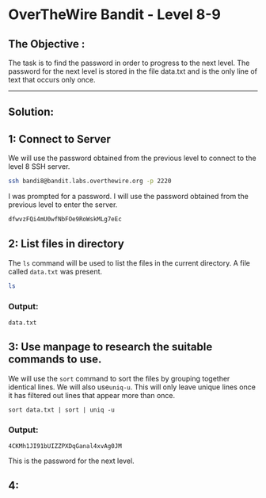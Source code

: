 # OverTheWire Bandit - Level 8-9

## The Objective :
The task is to find the password in order to progress to the next level. The password for the next level is stored in the file data.txt and is the only line of text that occurs only once.

---

## Solution:

## 1: Connect to Server
We will use the password obtained from the previous level to connect to the level 8 SSH server.

```bash
ssh bandi8@bandit.labs.overthewire.org -p 2220
```

I was prompted for a password. I will use the password obtained from the previous level to enter the server.

```bash
dfwvzFQi4mU0wfNbFOe9RoWskMLg7eEc
```

## 2: List files in directory
The `ls` command will be used to list the files in the current directory. A file called `data.txt` was present.

```bash
ls
```

### Output:
```
data.txt
```

## 3: Use manpage to research the suitable commands to use.
We will use the `sort` command to sort the files by grouping together identical lines. We will also use`uniq-u`. This will only leave unique lines once it has filtered out lines that appear more than once.

```
sort data.txt | sort | uniq -u
```

### Output: 
```
4CKMh1JI91bUIZZPXDqGanal4xvAg0JM
```
This is the password for the next level.

## 4: 
